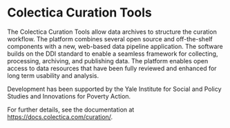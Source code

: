 # Colectica Curation Tools

The Colectica Curation Tools allow data archives to structure the curation workflow. 
The platform combines several open source and off-the-shelf components with a new,
web-based data pipeline application. The software builds on the DDI standard to
enable a seamless framework for collecting, processing, archiving, and
publishing data. The platform enables open access to data resources that have
been fully reviewed and enhanced for long term usability and analysis.

Development has been supported by the Yale Institute for Social and Policy
Studies and Innovations for Poverty Action.

For further details, see the documentation at https://docs.colectica.com/curation/.
